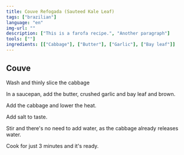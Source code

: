 ```yaml
---
title: Couve Refogada (Sauteed Kale Leaf)
tags: ["brazilian"]
language: "en"
img-url: ""
description: ["This is a farofa recipe.", "Another paragraph"]
tools: [""]
ingredients: [["Cabbage"], ["Butter"], ["Garlic"], ["Bay leaf"]]
---
```


## Couve

Wash and thinly slice the cabbage

In a saucepan, add the butter, crushed garlic and bay leaf and brown.

Add the cabbage and lower the heat.

Add salt to taste.

Stir and there's no need to add water, as the cabbage already releases water.

Cook for just 3 minutes and it's ready.